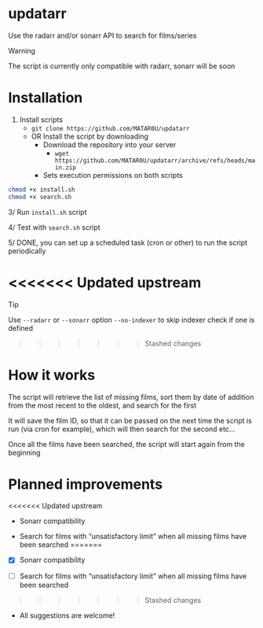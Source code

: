 # updatarr
Use the radarr and/or sonarr API to search for films/series

> [!Warning]
> The script is currently only compatible with radarr, sonarr will be soon

# Installation
1. Install scripts
    - `git clone https://github.com/MATAR0U/updatarr`
    - OR Install the script by downloading
        - Download the repository into your server
            - `wget https://github.com/MATAR0U/updatarr/archive/refs/heads/main.zip`
        - Sets execution permissions on both scripts
```bash
chmod +x install.sh
chmod +x search.sh
```

3/ Run `install.sh` script

4/ Test with `search.sh` script

5/ DONE, you can set up a scheduled task (cron or other) to run the script periodically

<<<<<<< Updated upstream
=======
> [!TIP]
> Use `--radarr` or `--sonarr` option
> `--no-indexer` to skip indexer check if one is defined

>>>>>>> Stashed changes
# How it works

The script will retrieve the list of missing films, sort them by date of addition from the most recent to the oldest, and search for the first

It will save the film ID, so that it can be passed on the next time the script is run (via cron for example), which will then search for the second etc...

Once all the films have been searched, the script will start again from the beginning

# Planned improvements

<<<<<<< Updated upstream
- Sonarr compatibility

- Search for films with “unsatisfactory limit” when all missing films have been searched
=======
- [x] Sonarr compatibility

- [ ] Search for films with “unsatisfactory limit” when all missing films have been searched
>>>>>>> Stashed changes

- All suggestions are welcome!